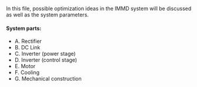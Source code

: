 In this file, possible optimization ideas in the IMMD system will be discussed as well as the system parameters.

#### System parts:
* A. Rectifier
* B. DC Link
* C. Inverter (power stage)
* D. Inverter (control stage)
* E. Motor
* F. Cooling
* G. Mechanical construction
